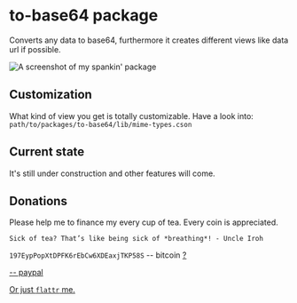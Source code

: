 # to-base64 package
Converts any data to base64, furthermore it creates different views like data url if possible.

![A screenshot of my spankin' package](http://git.jguth.grus.uberspace.de/atom-to-base64/to-base64:view.gif)

## Customization
What kind of view you get is totally customizable.
Have a look into: `path/to/packages/to-base64/lib/mime-types.cson`

## Current state
It's still under construction and other features will come.

## Donations
Please help me to finance my every cup of tea. Every coin is appreciated.

```
Sick of tea? That’s like being sick of *breathing*! - Uncle Iroh
```

`197EypPopXtDPFK6rEbCw6XDEaxjTKP58S` -- bitcoin [?](http://en.wikipedia.org/wiki/Bitcoin)

[ -- paypal](https://www.paypal.com/cgi-bin/webscr?cmd=_s-xclick&hosted_button_id=G8AHNH2A2BN4Y)

[Or just `flattr`  me.](https://flattr.com/submit/auto?user_id=jguth&url=https://github.com/fentas)
